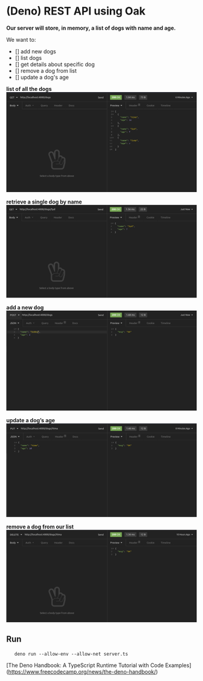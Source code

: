 # (Deno) REST API using Oak

**Our server will store, in memory, a list of dogs with name and age.**

 We want to:
 - [] add new dogs
 - [] list dogs
 - [] get details about specific dog
 - [] remove a dog from list
 - [] update a dog's age

**list of all the dogs**
![index](./assets/images/index.png)

**retrieve a single dog by name**
![show](./assets/images/show.png)

**add a new dog**
![show](./assets/images/create.png)

**update a dog’s age**
![show](./assets/images/update.png)


**remove a dog from our list**
![show](./assets/images/delete.png)

 ## Run
 ```
    deno run --allow-env --allow-net server.ts
 ```

 [The Deno Handbook: A TypeScript Runtime Tutorial with Code Examples] (https://www.freecodecamp.org/news/the-deno-handbook/)